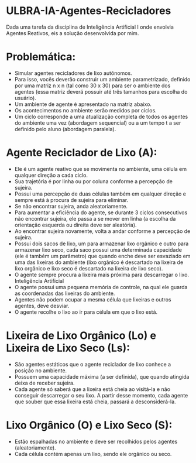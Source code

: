 # ULBRA-IA-Agentes-Recicladores

Dada uma tarefa da disciplina de Inteligência Artificial I onde envolvia Agentes Reativos, eis a solução desenvolvida por mim.

# Problemática:
- Simular agentes recicladores de lixo autônomos.
- Para isso, vocês deverão construir um ambiente parametrizado, definido por uma matriz n x n (tal como 30 x 30)
para ser o ambiente dos agentes (essa matriz deverá possuir até três tamanhos para escolha do usuário).
- Um ambiente de agente é apresentado na matriz abaixo.
- Os acontecimentos no ambiente serão medidos por ciclos.
- Um ciclo corresponde a uma atualização completa de todos os agentes do ambiente uma vez (abordagem
sequencial) ou a um tempo t a ser definido pelo aluno (abordagem paralela).

# Agente Reciclador de Lixo (A):
- Ele é um agente reativo que se movimenta no ambiente, uma célula em qualquer direção a cada ciclo.
- Sua trajetória é por linha ou por coluna conforme a percepção de sujeira.
- Possui uma percepção de duas células também em qualquer direção e sempre está à procura de sujeira para
eliminar.
- Se não encontrar sujeira, anda aleatoriamente.
- Para aumentar a eficiência do agente, se durante 3 ciclos consecutivos não encontrar sujeira, ele passa a se
mover em linha (a escolha da orientação esquerda ou direita deve ser aleatória).
- Ao encontrar sujeira novamente, volta a andar conforme a percepção de sujeira.
- Possui dois sacos de lixo, um para armazenar lixo orgânico e outro para armazenar lixo seco, cada saco
possui uma determinada capacidade (ele é também um parâmetro) que quando enche deve ser esvaziado em
uma das lixeiras do ambiente (lixo orgânico é descartado na lixeira de lixo orgânico e lixo seco é descartado
na lixeira de lixo seco).
- O agente sempre procura a lixeira mais próxima para descarregar o lixo.
Inteligência Artificial
- O agente possui uma pequena memória de controle, na qual ele guarda as coordenadas das lixeiras do ambiente.
- Agentes não podem ocupar a mesma célula que lixeiras e outros agentes, deve desviar.
- O agente recolhe o lixo ao ir para célula em que o lixo está.

# Lixeira de Lixo Orgânico (Lo) e Lixeira de Lixo Seco (Ls):
- São agentes estáticos que o agente reciclador de lixo conhece a posição no ambiente.
- Possuem uma capacidade máxima (a ser definida), que quando atingida deixa de receber sujeira.
- Cada agente só saberá que a lixeira está cheia ao visitá-la e não conseguir descarregar o seu lixo. 
A partir desse momento, cada agente que souber que essa lixeira está cheia, passará a desconsiderá-la.

# Lixo Orgânico (O) e Lixo Seco (S):
- Estão espalhadas no ambiente e deve ser recolhidos pelos agentes (aleatoriamente).
- Cada célula contém apenas um lixo, sendo ele orgânico ou seco.
